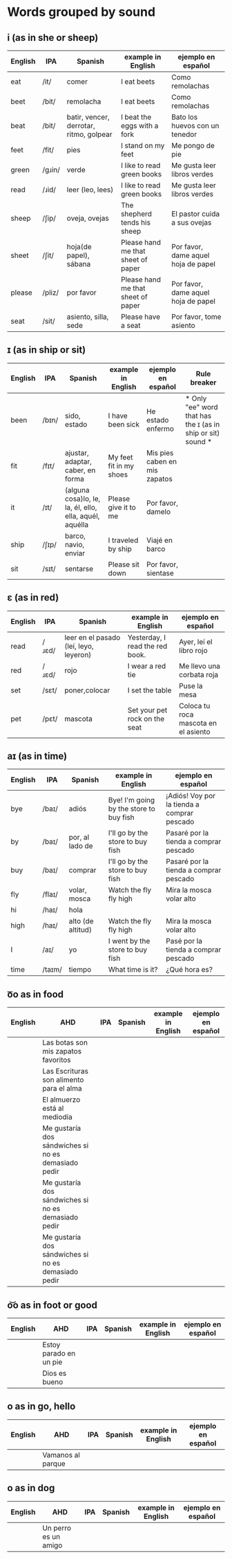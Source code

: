 # Words grouped by sound
## i (as in she or sheep)

|English|IPA|Spanish|example in English|ejemplo en español|
|-------|---|-------|------------------|------------------|
|eat|/it/|comer|I eat beets|Como remolachas|
|beet|/bit/|remolacha|I eat beets|Como remolachas|
|beat|/bit/|batir, vencer, derrotar, ritmo, golpear|I beat the eggs with a fork|Bato los huevos con un tenedor|
|feet|/fit/|pies|I stand on my feet|Me pongo de pie|
|green|/gɹin/|verde|I like to read green books|Me gusta leer libros verdes|
|read|/ɹid/|leer (leo, lees)|I like to read green books|Me gusta leer libros verdes|
|sheep|/ʃip/|oveja, ovejas|The shepherd tends his sheep|El pastor cuida a sus ovejas|
|sheet|/ʃit/|hoja(de papel), sábana|Please hand me that sheet of paper|Por favor, dame aquel hoja de papel|
|please|/pliz/|por favor|Please hand me that sheet of paper|Por favor, dame aquel hoja de papel|
|seat|/sit/|asiento, silla, sede|Please have a seat|Por favor, tome asiento|




## ɪ (as in ship or sit) 

|English|IPA|Spanish|example in English|ejemplo en español|Rule breaker|
|-------|---|-------|------------------|------------------|------------|
|been|/bɪn/|sido, estado|I have been sick|He estado enfermo| * Only "ee" word that has the ɪ (as in ship or sit) sound * |
|fit|/fɪt/|ajustar, adaptar, caber, en forma|My feet fit in my shoes|Mis pies caben en mis zapatos| |
|it|/ɪt/|(alguna cosa)lo, le, la, él, ello, ella, aquél, aquélla|Please give it to me|Por favor, damelo| |
|ship|/ʃɪp/|barco, navio, enviar|I traveled by ship|Viajé en barco| |
|sit|/sɪt/|sentarse|Please sit down|Por favor, sientase| |



## ɛ (as in red)
|English|IPA|Spanish|example in English|ejemplo en español|
|-------|---|-------|------------------|------------------|
|read|/ɹɛd/|leer en el pasado (leí, leyo, leyeron)|Yesterday, I read the red book.|Ayer, leí el libro rojo|
|red|/ɹɛd/|rojo|I wear a red tie|Me llevo una corbata roja|
|set|/sɛt/|poner,colocar|I set the table|Puse la mesa|
|pet|/pɛt/|mascota|Set your pet rock on the seat|Coloca tu roca mascota en el asiento|



## aɪ (as in time)
|English|IPA|Spanish|example in English|ejemplo en español|
|-------|---|-------|------------------|------------------|
|bye|/baɪ/|adiós|Bye! I'm going by the store to buy fish|¡Adiós! Voy por la tienda a comprar pescado|
|by|/baɪ/|por, al lado de|I'll go by the store to buy fish|Pasaré por la tienda a comprar pescado|
|buy|/baɪ/|comprar|I'll go by the store to buy fish|Pasaré por la tienda a comprar pescado|
|fly|/flaɪ/|volar, mosca|Watch the fly fly high|Mira la mosca volar alto|
|hi|/haɪ/|hola|||
|high|/haɪ/|alto (de altitud)|Watch the fly fly high|Mira la mosca volar alto|
|I|/aɪ/|yo|I went by the store to buy fish|Pasé por la tienda a comprar pescado|
|time|/taɪm/|tiempo|What time is it?|¿Qué hora es?|

## o͞o as in food
|English|AHD|IPA|Spanish|example in English|ejemplo en español|
|-------|---|---|-------|------------------|------------------|
||Las botas son mis zapatos favoritos|
||Las Escrituras son alimento para el alma|
||El almuerzo está al mediodía|
||Me gustaría dos sándwiches si no es demasiado pedir|
||Me gustaría dos sándwiches si no es demasiado pedir|
||Me gustaría dos sándwiches si no es demasiado pedir|


## o͝o as in foot or good
|English|AHD|IPA|Spanish|example in English|ejemplo en español|
|-------|---|---|-------|------------------|------------------|
||Estoy parado en un pie|
||Dios es bueno|

## o as in go, hello
|English|AHD|IPA|Spanish|example in English|ejemplo en español|
|-------|---|---|-------|------------------|------------------|
||Vamanos al parque|

## o as in dog
|English|AHD|IPA|Spanish|example in English|ejemplo en español|
|-------|---|---|-------|------------------|------------------|
||Un perro es un amigo|
